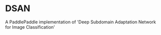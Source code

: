 # DSAN
A PaddlePaddle implementation of 'Deep Subdomain Adaptation Network for Image Classification' 
